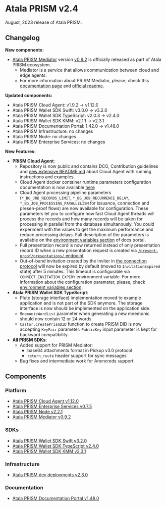 # Atala PRISM v2.4

August, 2023 release of Atala PRISM.

## Changelog

**New components:**

- [Atala PRISM Mediator](https://github.com/input-output-hk/atala-prism-mediator) version [v0.9.2](https://github.com/input-output-hk/atala-prism-mediator/releases/tag/prism-mediator-v0.9.2) is officially released as part of Atala PRISM ecosystem.
  - Mediator is a service that allows communication between cloud and edge agents.
  - For more information about PRISM Mediator, please, check this [documentation page](https://staging-docs.atalaprism.io/docs/atala-prism/prism-mediator) and [official readme](https://github.com/input-output-hk/atala-prism-mediator/blob/main/README.md).

**Updated components:**

- Atala PRISM Cloud Agent: v1.9.2 -> v1.12.0
- Atala PRISM Wallet SDK Swift: v3.0.0 -> v3.2.0
- Atala PRISM Wallet SDK TypeScript: v2.0.3 -> v2.4.0
- Atala PRISM Wallet SDK KMM: v2.1.1 -> v2.3.1
- Atala PRISM Documentation Portal: 1.42.0 -> v1.48.0
- Atala PRISM Infrastructure: no changes
- Atala PRISM Node: no changes
- Atala PRISM Enterprise Services: no changes

**New Features:**

- **PRISM Cloud Agent**:
  - Repository is now public and contains DCO, Contribution guidelines and [new extensive README.md](https://github.com/input-output-hk/atala-prism-building-blocks/blob/main/README.md) about Cloud Agent with running instructions and examples.
  - Cloud Agent docker container runtime parameters configuration documentation is now available [here](https://staging-docs.atalaprism.io/docs/atala-prism/prism-cloud-agent/environment-variables)
  - Cloud Agent processing pipeline parameters (`*_BG_JOB_RECORDS_LIMIT`, `*_BG_JOB_RECURRENCE_DELAY`, `*_BG_JOB_PROCESSING_PARALLELISM` for issuance, connection and presen-proof flows) are now available for configuration. These parameters let you to configure how fast Cloud Agent threads will process the records and how many records will be taken for processing in parallel from the database simultanously. You could experiment with the values to get the maximum performance and reduce processing delays. Full description of the parameters is available on the [environment variables section](https://staging-docs.atalaprism.io/docs/atala-prism/prism-cloud-agent/environment-variables) of docs portal.
  - Full presentation record is now returned instead of only presentation record ID when a new presentation request is created via [`/present-proof/presentations/` endpoint](https://staging-docs.atalaprism.io/agent-api/#tag/Present-Proof/operation/requestPresentation)
  - Out-of-band invitation created by the Inviter in [the connection protocol](https://staging-docs.atalaprism.io/tutorials/connections/connection) will now be expired by default (moved to `InvitationExpired` state) after 5 minutes. This timeout is configurable via `CONNECT_INVITATION_EXPIRY` environment variable. For more information about the configuration parameter, please, check [environment variables section](https://staging-docs.atalaprism.io/docs/atala-prism/prism-cloud-agent/environment-variables).
- **Atala PRISM Wallet SDK TypeScript**:
  - Pluto (storage interface) implementation moved to example application and is not part of the SDK anymore. The storage interface is now should be implemented on the application side.
  - `MnemonicWordList` parameter when generating a new mnemonic should now contain 12 or 24 words.
  - `Castor.createPrismDID` function to create PRISM DID is now accepting `KeyPair` parameter. `PublicKey` input parameter is kept for backward compatibility. 
- **All PRISM SDKs**:
  - Added support for PRISM Mediator:
    - base64 attachments format in Pickup v3.0 protocol
    - `return_route` header support for sync messages
  - Bug fixes and intermediate work for Anoncreds support 

## Components

### Platform
* [Atala PRISM Cloud Agent v1.12.0](https://github.com/input-output-hk/atala-prism-building-blocks/releases/tag/prism-agent-v1.12.0)
* [Atala PRISM Enterprise Services v0.7.5](https://github.com/input-output-hk/atala-prism-products/releases/tag/prism-enterprise-services-v0.7.5)
* [Atala PRISM Node v2.2.1](https://github.com/input-output-hk/atala-prism/releases/tag/v2.2.1)
* [Atala PRISM Mediator v0.9.2](https://github.com/input-output-hk/atala-prism-mediator/releases/tag/prism-mediator-v0.9.2)

### SDKs

* [Atala PRISM Wallet SDK Swift v3.2.0](https://github.com/input-output-hk/atala-prism-wallet-sdk-swift/releases/tag/3.2.0)
* [Atala PRISM Wallet SDK TypeScript v2.4.0](https://github.com/input-output-hk/atala-prism-wallet-sdk-ts/releases/tag/v2.4.0)
* [Atala PRISM Wallet SDK KMM v2.3.1](https://github.com/input-output-hk/atala-prism-wallet-sdk-kmm/releases/tag/v2.3.1)

### Infrastructure

* [Atala PRISM dev deployments v2.3.0](https://github.com/input-output-hk/atala-prism-dev-deployments/releases/tag/v2.3.0)

### Documentation
* [Atala PRISM Documentation Portal v1.48.0](https://github.com/input-output-hk/atala-prism-docs/releases/tag/v1.48.0)
